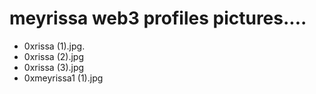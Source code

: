 # meyrissa web3 profiles pictures....
- 0xrissa (1).jpg.
- 0xrissa (2).jpg
- 0xrissa (3).jpg
- 0xmeyrissa1 (1).jpg
